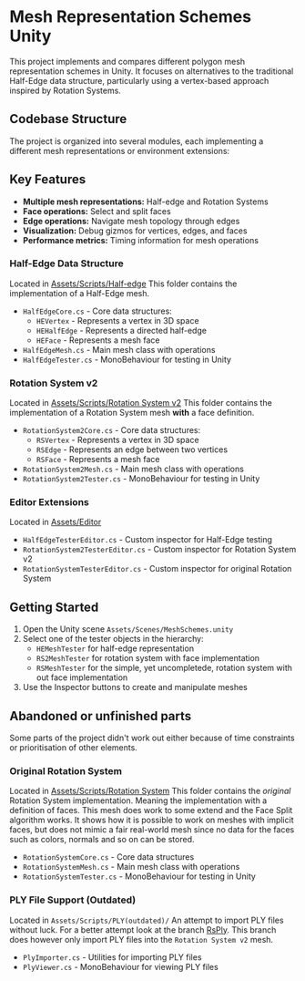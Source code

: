 # Mesh Representation Schemes Unity

This project implements and compares different polygon mesh representation schemes in Unity. It focuses on alternatives to the traditional Half-Edge data structure, particularly using a vertex-based approach inspired by Rotation Systems.

## Codebase Structure

The project is organized into several modules, each implementing a different mesh representations or environment extensions:

## Key Features

- **Multiple mesh representations:** Half-edge and Rotation Systems
- **Face operations:** Select and split faces
- **Edge operations:** Navigate mesh topology through edges
- **Visualization:** Debug gizmos for vertices, edges, and faces
- **Performance metrics:** Timing information for mesh operations

### Half-Edge Data Structure

Located in [Assets/Scripts/Half-edge](https://github.com/CBSaksager/Polygonal-Mesh-Representation-Unity/tree/main/Assets/Scripts/Half-edge)
This folder contains the implementation of a Half-Edge mesh.

- `HalfEdgeCore.cs` - Core data structures:
  - `HEVertex` - Represents a vertex in 3D space
  - `HEHalfEdge` - Represents a directed half-edge
  - `HEFace` - Represents a mesh face
- `HalfEdgeMesh.cs` - Main mesh class with operations
- `HalfEdgeTester.cs` - MonoBehaviour for testing in Unity

### Rotation System v2

Located in [Assets/Scripts/Rotation System v2](https://github.com/CBSaksager/Polygonal-Mesh-Representation-Unity/tree/main/Assets/Scripts/Rotation%20System%20v2)
This folder contains the implementation of a Rotation System mesh **with** a face definition.

- `RotationSystem2Core.cs` - Core data structures:
  - `RSVertex` - Represents a vertex in 3D space
  - `RSEdge` - Represents an edge between two vertices
  - `RSFace` - Represents a mesh face
- `RotationSystem2Mesh.cs` - Main mesh class with operations
- `RotationSystem2Tester.cs` - MonoBehaviour for testing in Unity

### Editor Extensions

Located in [Assets/Editor](https://github.com/CBSaksager/Polygonal-Mesh-Representation-Unity/tree/main/Assets/Editor)

- `HalfEdgeTesterEditor.cs` - Custom inspector for Half-Edge testing
- `RotationSystem2TesterEditor.cs` - Custom inspector for Rotation System v2
- `RotationSystemTesterEditor.cs` - Custom inspector for original Rotation System

## Getting Started

1. Open the Unity scene `Assets/Scenes/MeshSchemes.unity`
2. Select one of the tester objects in the hierarchy:
   - `HEMeshTester` for half-edge representation
   - `RS2MeshTester` for rotation system with face implementation
   - `RSMeshTester` for the simple, yet uncompletede, rotation system with out face implementation
3. Use the Inspector buttons to create and manipulate meshes

## Abandoned or unfinished parts

Some parts of the project didn't work out either because of time constraints or prioritisation of other elements.

### Original Rotation System

Located in [Assets/Scripts/Rotation System](https://github.com/CBSaksager/Polygonal-Mesh-Representation-Unity/tree/main/Assets/Scripts/Rotation%20System)
This folder contains the _original_ Rotation System implementation. Meaning the implementation with a definition of faces. This mesh does work to some extend and the Face Split algorithm works. It shows how it is possible to work on meshes with implicit faces, but does not mimic a fair real-world mesh since no data for the faces such as colors, normals and so on can be stored.

- `RotationSystemCore.cs` - Core data structures
- `RotationSystemMesh.cs` - Main mesh class with operations
- `RotationSystemTester.cs` - MonoBehaviour for testing in Unity

### PLY File Support (Outdated)

Located in `Assets/Scripts/PLY(outdated)/`
An attempt to import PLY files without luck. For a better attempt look at the branch [RsPly](https://github.com/CBSaksager/Polygonal-Mesh-Representation-Unity/tree/RsPly/Assets/Scripts/Rotation%20System). This branch does however only import PLY files into the `Rotation System v2` mesh.

- `PlyImporter.cs` - Utilities for importing PLY files
- `PlyViewer.cs` - MonoBehaviour for viewing PLY files
